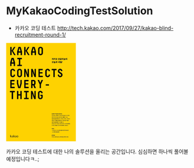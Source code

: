 # MyKakaoCodingTestSolution

- 카카오 코딩 테스트
http://tech.kakao.com/2017/09/27/kakao-blind-recruitment-round-1/

![kakao_coding_test_poster](./kakao_coding_test_poster.png)

카카오 코딩 테스트에 대한 나의 솔루션을 올리는 공간입니다.
심심하면 하나씩 풀어볼 예정입니다ㅋ..;
